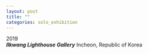 ```yaml
---
layout: post
title: ""
categories: solo_exhibition
---
```


2019<br>
***Ilkwang Lighthouse Gallery*** Incheon, Republic of Korea<br>

<img srcset="
https://dlytasy0vre7p.cloudfront.net/190113_Lighthouse_Gallery/001_1120x1400.jpg 1120w,
https://dlytasy0vre7p.cloudfront.net/190113_Lighthouse_Gallery/001_2240x2800.jpg 2240w,
https://dlytasy0vre7p.cloudfront.net/190113_Lighthouse_Gallery/001_4480x5600.jpg 4480w
" alt="">

<img srcset="
https://dlytasy0vre7p.cloudfront.net/190113_Lighthouse_Gallery/002_1680x1120.jpg 1680w,
https://dlytasy0vre7p.cloudfront.net/190113_Lighthouse_Gallery/002_3360x2240.jpg 3360w,
https://dlytasy0vre7p.cloudfront.net/190113_Lighthouse_Gallery/002_6720x4480.jpg 6720w
" alt="">

<img srcset="
https://dlytasy0vre7p.cloudfront.net/190113_Lighthouse_Gallery/003_1680x1120.jpg 1680w,
https://dlytasy0vre7p.cloudfront.net/190113_Lighthouse_Gallery/003_3360x2240.jpg 3360w,
https://dlytasy0vre7p.cloudfront.net/190113_Lighthouse_Gallery/003_6720x4480.jpg 6720w
" alt="">

<img srcset="
https://dlytasy0vre7p.cloudfront.net/190113_Lighthouse_Gallery/004_1120x1680.jpg 1120w,
https://dlytasy0vre7p.cloudfront.net/190113_Lighthouse_Gallery/004_2240x3360.jpg 2240w,
https://dlytasy0vre7p.cloudfront.net/190113_Lighthouse_Gallery/004_4480x6720.jpg 4480w
" alt="">

<img srcset="
https://dlytasy0vre7p.cloudfront.net/190113_Lighthouse_Gallery/005_1120x1680.jpg 1120w,
https://dlytasy0vre7p.cloudfront.net/190113_Lighthouse_Gallery/005_2240x3360.jpg 2240w,
https://dlytasy0vre7p.cloudfront.net/190113_Lighthouse_Gallery/005_4480x6720.jpg 4480w
" alt="">

<img srcset="
https://dlytasy0vre7p.cloudfront.net/190113_Lighthouse_Gallery/006_1568x1120.jpg 1568w,
https://dlytasy0vre7p.cloudfront.net/190113_Lighthouse_Gallery/006_3136x2240.jpg 3136w,
https://dlytasy0vre7p.cloudfront.net/190113_Lighthouse_Gallery/006_6272x4480.jpg 6272w
" alt="">

<img srcset="
https://dlytasy0vre7p.cloudfront.net/190113_Lighthouse_Gallery/007_1120x1680.jpg 1120w,
https://dlytasy0vre7p.cloudfront.net/190113_Lighthouse_Gallery/007_2240x3360.jpg 2240w,
https://dlytasy0vre7p.cloudfront.net/190113_Lighthouse_Gallery/007_4480x6720.jpg 4480w
" alt="">

<img srcset="
https://dlytasy0vre7p.cloudfront.net/190113_Lighthouse_Gallery/008_1680x1120.jpg 1680w,
https://dlytasy0vre7p.cloudfront.net/190113_Lighthouse_Gallery/008_3360x2240.jpg 3360w,
https://dlytasy0vre7p.cloudfront.net/190113_Lighthouse_Gallery/008_6720x4480.jpg 6720w
" alt="">

<img srcset="
https://dlytasy0vre7p.cloudfront.net/190113_Lighthouse_Gallery/009_1120x1680.jpg 1120w,
https://dlytasy0vre7p.cloudfront.net/190113_Lighthouse_Gallery/009_2240x3360.jpg 2240w,
https://dlytasy0vre7p.cloudfront.net/190113_Lighthouse_Gallery/009_4480x6720.jpg 4480w
" alt="">

<img srcset="
https://dlytasy0vre7p.cloudfront.net/190113_Lighthouse_Gallery/010_1680x1120.jpg 1680w,
https://dlytasy0vre7p.cloudfront.net/190113_Lighthouse_Gallery/010_3360x2240.jpg 3360w,
https://dlytasy0vre7p.cloudfront.net/190113_Lighthouse_Gallery/010_6720x4480.jpg 6720w
" alt="">